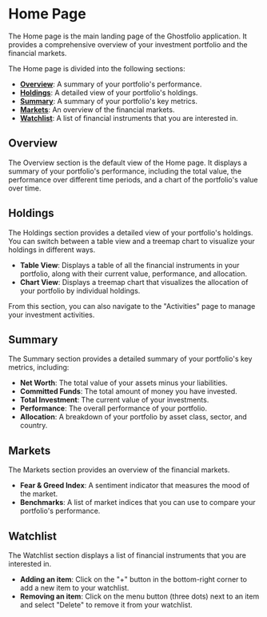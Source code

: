 # Home Page

The Home page is the main landing page of the Ghostfolio application. It provides a comprehensive overview of your investment portfolio and the financial markets.

The Home page is divided into the following sections:

*   **[Overview](#overview)**: A summary of your portfolio's performance.
*   **[Holdings](#holdings)**: A detailed view of your portfolio's holdings.
*   **[Summary](#summary)**: A summary of your portfolio's key metrics.
*   **[Markets](#markets)**: An overview of the financial markets.
*   **[Watchlist](#watchlist)**: A list of financial instruments that you are interested in.

## Overview

The Overview section is the default view of the Home page. It displays a summary of your portfolio's performance, including the total value, the performance over different time periods, and a chart of the portfolio's value over time.

## Holdings

The Holdings section provides a detailed view of your portfolio's holdings. You can switch between a table view and a treemap chart to visualize your holdings in different ways.

*   **Table View**: Displays a table of all the financial instruments in your portfolio, along with their current value, performance, and allocation.
*   **Chart View**: Displays a treemap chart that visualizes the allocation of your portfolio by individual holdings.

From this section, you can also navigate to the "Activities" page to manage your investment activities.

## Summary

The Summary section provides a detailed summary of your portfolio's key metrics, including:

*   **Net Worth**: The total value of your assets minus your liabilities.
*   **Committed Funds**: The total amount of money you have invested.
*   **Total Investment**: The current value of your investments.
*   **Performance**: The overall performance of your portfolio.
*   **Allocation**: A breakdown of your portfolio by asset class, sector, and country.

## Markets

The Markets section provides an overview of the financial markets.

*   **Fear & Greed Index**: A sentiment indicator that measures the mood of the market.
*   **Benchmarks**: A list of market indices that you can use to compare your portfolio's performance.

## Watchlist

The Watchlist section displays a list of financial instruments that you are interested in.

*   **Adding an item**: Click on the "+" button in the bottom-right corner to add a new item to your watchlist.
*   **Removing an item**: Click on the menu button (three dots) next to an item and select "Delete" to remove it from your watchlist.